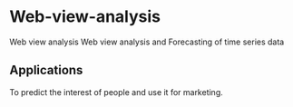 # Web-view-analysis
Web view analysis
Web view analysis and Forecasting of time series data

## Applications
To predict the interest of people and use it for marketing.

